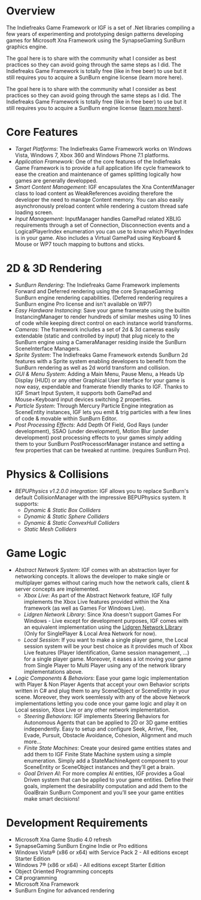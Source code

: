 # Overview
The Indiefreaks Game Framework or IGF is a set of .Net libraries compiling a few years of experimenting and prototyping design patterns developing games for Microsoft Xna Framework using the SynapseGaming SunBurn graphics engine.

The goal here is to share with the community what I consider as best practices so they can avoid going through the same steps as I did. The Indiefreaks Game Framework is totally free (like in free beer) to use but it still requires you to acquire a SunBurn engine license (learn more here).

The goal here is to share with the community what I consider as best practices so they can avoid going through the same steps as I did. The Indiefreaks Game Framework is totally free (like in free beer) to use but it still requires you to acquire a SunBurn engine license ([learn more here](http://http://www.synapsegaming.com/products/sunburn/engine/)).

# Core Features
* *Target Platforms*: The Indiefreaks Game Framework works on Windows Vista, Windows 7, Xbox 360 and Windows Phone 7.1 platforms.
* *Application Framework*: One of the core features of the Indiefreaks Game Framework is to provide a full application life cycle framework to ease the creation and maintenance of games splitting logically how games are generally developped.
* *Smart Content Management*: IGF encapsulates the Xna ContentManager class to load content as WeakReferences avoiding therefore the developer the need to manage Content memory. You can also easily asynchronously preload content while rendering a custom thread safe loading screen.
* *Input Management*: InputManager handles GamePad related XBLIG requirements through a set of Connection, Disconnection events and a LogicalPlayerIndex enumeration you can use to know which PlayerIndex is in your game. Also includes a Virtual GamePad using Keyboard & Mouse or WP7 touch mapping to buttons and sticks.

# 2D & 3D Rendering
* *SunBurn Rendering*: The Indiefreaks Game Framework implements Forward and Deferred rendering using the core SynapseGaming SunBurn engine rendering capabilities. (Deferred rendering requires a SunBurn engine Pro license and isn't available on WP7)
* *Easy Hardware Instancing*: Save your game framerate using the builtin InstancingManager to render hundreds of similar meshes using 10 lines of code while keeping direct control on each instance world transforms.
* *Cameras*: The framework includes a set of 2d & 3d cameras easily extendable (static and controlled by input) that plug nicely to the SunBurn engine using a CameraManager residing inside the SunBurn SceneInterface Managers.
* *Sprite System*: The Indiefreaks Game Framework extends SunBurn 2d features with a Sprite system enabling developers to benefit from the SunBurn rendering as well as 2d world transform and collision.
* *GUI & Menu System*: Adding a Main Menu, Pause Menu, a Heads Up Display (HUD) or any other Graphical User Interface for your game is now easy, expendable and framerate friendly thanks to IGF. Thanks to IGF Smart Input System, it supports both GamePad and Mouse+Keyboard input devices switching 2 properties.
* *Particle System*: Through Mercury Particle Engine integration as SceneEntity instances, IGF lets you emit & trig particles with a few lines of code & movable within SunBurn Editor.
* *Post Processing Effects*: Add Depth Of Field, God Rays (under development), SSAO (under development), Motion Blur (under development) post processing effects to your games simply adding them to your SunBurn PostProcessorManager instance and setting a few properties that can be tweaked at runtime. (requires SunBurn Pro).

# Physics & Collisions
* *BEPUPhysics v1.2.0.0 integration*: IGF allows you to replace SunBurn's default CollisionManager with the impressive BEPUPhysics system. It supports:
	* *Dynamic & Static Box Colliders*
	* *Dynamic & Static Sphere Colliders*
	* *Dynamic & Static ConvexHull Colliders*
	* *Static Mesh Colliders*

# Game Logic
* *Abstract Network System*: IGF comes with an abstraction layer for networking concepts. It allows the developer to make single or multiplayer games without caring much how the network calls, client & server concepts are implemented.
	* *Xbox Live*: As part of the Abstract Network feature, IGF fully implements the Xbox Live features provided within the Xna framework (as well as Games For Windows Live).
	* *Lidgren Network Library*: Since Xna doesn't support Games For Windows - Live except for development purposes, IGF comes with an equivalent implementation using the [Lidgren Network Library](http://code.google.com/p/lidgren-network-gen3/) (Only for SinglePlayer & Local Area Network for now).
	* *Local Session*: If you want to make a single player game, the Local session system will be your best choice as it provides much of Xbox Live features (Player Identification, Game session management, ...) for a single player game. Moreover, it eases a lot moving your game from Single Player to Multi Player using any of the network library implementations above.
* *Logic Components & Behaviors*: Ease your game logic implementation with Player & Non Player Agents that accept your own Behavior scripts written in C# and plug them to any SceneObject or SceneEntity in your scene. Moreover, they work seemlessly with any of the above Network implementations letting you code once your game logic and play it on Local session, Xbox Live or any other network implementation.
	* *Steering Behaviors*: IGF implements Steering Behaviors for Autonomous Agents that can be applied to 2D or 3D game entities independently. Easy to setup and configure Seek, Arrive, Flee, Evade, Pursuit, Obstacle Avoidance, Cohesion, Alignment and much more…
	* *Finite State Machines*: Create your desired game entities states and add them to IGF Finite State Machine system using a simple enumeration. Simply add a StateMachineAgent component to your SceneEntity or SceneObject instances and they’ll get a brain.
	* *Goal Driven AI*: For more complex AI entities, IGF provides a Goal Driven system that can be applied to your game entities. Define their goals, implement the desirability computation and add them to the GoalBrain SunBurn Component and you’ll see your game entities make smart decisions! 

# Development Requirements
* Microsoft Xna Game Studio 4.0 refresh
* SynapseGaming SunBurn Engine Indie or Pro editions
* Windows Vista­® (x86 or x64) with Service Pack 2 - All editions except Starter Edition
* Windows 7® (x86 or x64) - All editions except Starter Edition
* Object Oriented Programming concepts
* C# programming
* Microsoft Xna Framework
* SunBurn Engine for advanced rendering
